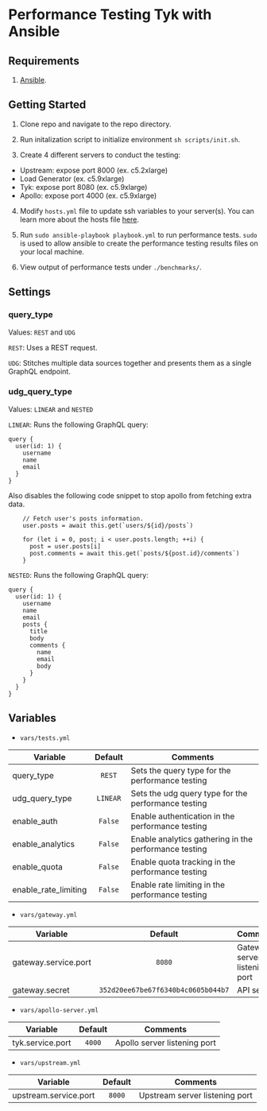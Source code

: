 # Performance Testing Tyk with Ansible

## Requirements
1. [Ansible](https://docs.ansible.com/ansible/latest/installation_guide/intro_installation.html).

## Getting Started
1. Clone repo and navigate to the repo directory.

2. Run initalization script to initialize environment `sh scripts/init.sh`.

3. Create 4 different servers to conduct the testing:
  - Upstream: expose port 8000 (ex. c5.2xlarge)
  - Load Generator (ex. c5.9xlarge)
  - Tyk: expose port 8080 (ex. c5.9xlarge)
  - Apollo: expose port 4000 (ex. c5.9xlarge)

4. Modify `hosts.yml` file to update ssh variables to your server(s). You can learn more about the hosts file [here](https://docs.ansible.com/ansible/latest/user_guide/intro_inventory.html).

5. Run `sudo ansible-playbook playbook.yml` to run performance tests. `sudo` is used to allow ansible to create the performance testing results files on your local machine.

6. View output of performance tests under `./benchmarks/`.

## Settings
### query_type
Values: `REST` and `UDG`

`REST`: Uses a REST request.

`UDG`: Stitches multiple data sources together and presents them as a single GraphQL endpoint.

### udg_query_type
Values: `LINEAR` and `NESTED`

`LINEAR`: Runs the following GraphQL query:
```
query {
  user(id: 1) {
    username
    name
    email
  }
}
```

Also disables the following code snippet to stop apollo from fetching extra data.

```
    // Fetch user's posts information.
    user.posts = await this.get(`users/${id}/posts`)

    for (let i = 0, post; i < user.posts.length; ++i) {
      post = user.posts[i]
      post.comments = await this.get(`posts/${post.id}/comments`)
    }
```


`NESTED`: Runs the following GraphQL query:
```
query {
  user(id: 1) {
    username
    name
    email
    posts {
      title
      body
      comments {
        name
        email
        body
      }
    }
  }
}
```

## Variables
- `vars/tests.yml`

| Variable | Default | Comments |
| --------- | :---------: | --------- |
| query_type | `REST` | Sets the query type for the performance testing |
| udg_query_type | `LINEAR` | Sets the udg query type for the performance testing |
| enable_auth | `False` | Enable authentication in the performance testing |
| enable_analytics | `False` | Enable analytics gathering in the performance testing |
| enable_quota | `False` | Enable quota tracking in the performance testing |
| enable_rate_limiting | `False` | Enable rate limiting in the performance testing |

- `vars/gateway.yml`

| Variable | Default | Comments |
| --------- | :---------: | --------- |
| gateway.service.port | `8080` | Gateway server listening port |
| gateway.secret | `352d20ee67be67f6340b4c0605b044b7` | API secret |

- `vars/apollo-server.yml`

| Variable | Default | Comments |
| --------- | :---------: | --------- |
| tyk.service.port | `4000` | Apollo server listening port |

- `vars/upstream.yml`

| Variable | Default | Comments |
| --------- | :---------: | --------- |
| upstream.service.port | `8000` | Upstream server listening port |

